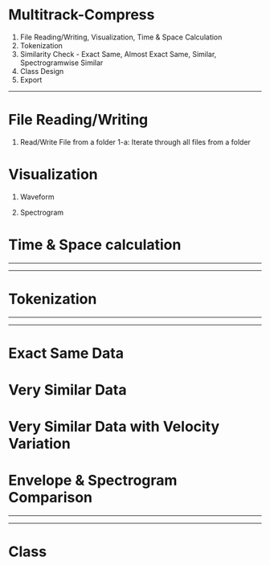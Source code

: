 # Multitrack-Compress
1. File Reading/Writing, Visualization, Time & Space Calculation
2. Tokenization
3. Similarity Check - Exact Same, Almost Exact Same, Similar, Spectrogramwise Similar
4. Class Design
5. Export

----
# File Reading/Writing
1. Read/Write File from a folder
1-a: Iterate through all files from a folder
# Visualization
1. Waveform

2. Spectrogram

# Time & Space calculation
----
----
# Tokenization

----
----
# Exact Same Data

# Very Similar Data

# Very Similar Data with Velocity Variation

# Envelope & Spectrogram Comparison
----
----
# Class
